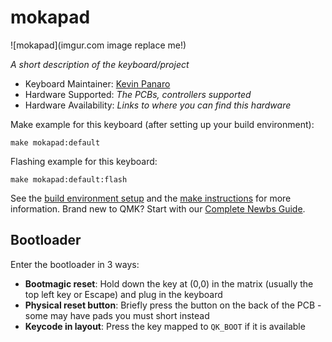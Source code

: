 # mokapad

![mokapad](imgur.com image replace me!)

*A short description of the keyboard/project*

* Keyboard Maintainer: [Kevin Panaro](https://github.com/kevinpanaro)
* Hardware Supported: *The PCBs, controllers supported*
* Hardware Availability: *Links to where you can find this hardware*

Make example for this keyboard (after setting up your build environment):

    make mokapad:default

Flashing example for this keyboard:

    make mokapad:default:flash

See the [build environment setup](https://docs.qmk.fm/#/getting_started_build_tools) and the [make instructions](https://docs.qmk.fm/#/getting_started_make_guide) for more information. Brand new to QMK? Start with our [Complete Newbs Guide](https://docs.qmk.fm/#/newbs).

## Bootloader

Enter the bootloader in 3 ways:

* **Bootmagic reset**: Hold down the key at (0,0) in the matrix (usually the top left key or Escape) and plug in the keyboard
* **Physical reset button**: Briefly press the button on the back of the PCB - some may have pads you must short instead
* **Keycode in layout**: Press the key mapped to `QK_BOOT` if it is available
